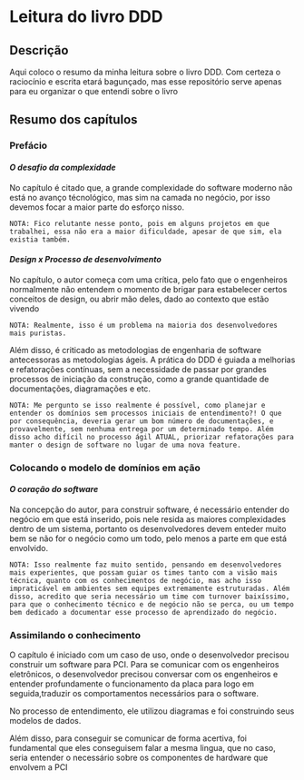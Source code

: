 # Leitura do livro DDD

## Descrição
Aqui coloco o resumo da minha leitura sobre o livro DDD. 
Com certeza o raciocínio e escrita etará bagunçado, mas esse repositório serve apenas para eu organizar o que entendi sobre o livro

## Resumo dos capítulos

### Prefácio

#### *O desafio da complexidade*
No capítulo é citado que, a grande complexidade do software moderno não está no avanço técnológico, mas sim na camada no negócio, por isso devemos focar a maior parte do esforço nisso.

``NOTA: Fico relutante nesse ponto, pois em alguns projetos em que trabalhei, essa não era a maior dificuldade, apesar de que sim, ela existia também.``

#### *Design x Processo de desenvolvimento*
No capítulo, o autor começa com uma crítica, pelo fato que o engenheiros normalmente não entendem o momento de brigar para estabelecer certos conceitos de design, ou abrir mão deles, dado ao contexto que estão vivendo

``NOTA: Realmente, isso é um problema na maioria dos desenvolvedores mais puristas.``

Além disso, é criticado as metodologias de engenharia de software antecessoras as metodologias ágeis. A prática do DDD é guiada a melhorias e refatorações contínuas, sem a necessidade de passar por grandes processos de iniciação da construção, como a grande quantidade de documentações, diagramações e etc. 

``NOTA: Me pergunto se isso realmente é possível, como planejar e entender os domínios sem processos iniciais de entendimento?! O que por consequência, deveria gerar um bom número de documentações, e provavelmente, sem nenhuma entrega por um determinado tempo. Além disso acho difícil no processo ágil ATUAL, priorizar refatorações para manter o design de software no lugar de uma nova feature.``

### Colocando o modelo de domínios em ação

#### *O coração do software*

Na concepção do autor, para construir software, é necessário entender do negócio em que está inserido, pois nele resida as maiores complexidades dentro de um sistema, portanto os desenvolvedores devem enteder muito bem se não for o negócio como um todo, pelo menos a parte em que está envolvido.

``NOTA: Isso realmente faz muito sentido, pensando em desenvolvedores mais experientes, que possam guiar os times tanto com a visão mais técnica, quanto com os conhecimentos de negócio, mas acho isso impraticável em ambientes sem equipes extremamente estruturadas.
Além disso, acredito que seria necessário um time com turnover baixíssimo, para que o conhecimento técnico e de negócio não se perca, ou um tempo bem dedicado a documentar esse processo de aprendizado do negócio.``

### Assimilando o conhecimento

O capítulo é iniciado com um caso de uso, onde o desenvolvedor precisou construir um software para PCI.
Para se comunicar com os engenheiros eletrônicos, o desenvolvedor precisou conversar com os engenheiros e entender profundamente o funcionamento da placa para logo em seguida,traduzir os comportamentos necessários para o software.

No processo de entendimento, ele utilizou diagramas e foi construindo seus modelos de dados.

Além disso, para conseguir se comunicar de forma acertiva, foi fundamental que eles conseguisem falar a mesma lingua, que no caso, seria entender o necessário sobre os componentes de hardware que envolvem a PCI

